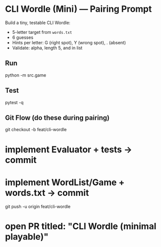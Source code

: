 # CLI Wordle (Mini) — Pairing Prompt
Build a tiny, testable CLI Wordle:
- 5-letter target from `words.txt`
- 6 guesses
- Hints per letter: G (right spot), Y (wrong spot), . (absent)
- Validate: alpha, length 5, and in list

## Run
python -m src.game

## Test
pytest -q

## Git Flow (do these during pairing)
git checkout -b feat/cli-wordle
# implement Evaluator + tests → commit
# implement WordList/Game + words.txt → commit
git push -u origin feat/cli-wordle
# open PR titled: "CLI Wordle (minimal playable)"
